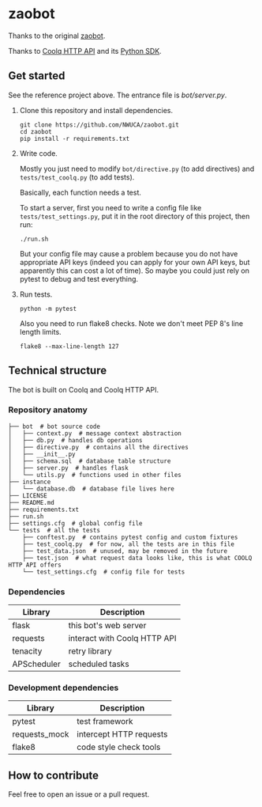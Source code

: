 # zaobot

Thanks to the original [zaobot](https://github.com/huiyiqun/zaobot).

Thanks to [Coolq HTTP API](https://github.com/richardchien/coolq-http-api) 
and its [Python SDK](https://github.com/cqmoe/python-cqhttp).

## Get started
See the reference project above.
The entrance file is *bot/server.py*.

1. Clone this repository and install dependencies.
    ```shell script
    git clone https://github.com/NWUCA/zaobot.git
    cd zaobot
    pip install -r requirements.txt
    ```
   
2. Write code.

    Mostly you just need to modify `bot/directive.py` (to add directives) and `tests/test_coolq.py` (to add tests).
    
    Basically, each function needs a test.
    
    To start a server, first you need to write a config file like `tests/test_settings.py`, put it in the root 
    directory of this project, then run:
    ```shell script
    ./run.sh
    ```
   But your config file may cause a problem because you do not have appropriate API keys (indeed you can apply
   for your own API keys, but apparently this can cost a lot of time). So maybe you could just rely on pytest
   to debug and test everything.
   
3. Run tests.
    ```shell script
    python -m pytest
    ```
    Also you need to run flake8 checks. Note we don't meet PEP 8's line length limits.
    ```shell script
    flake8 --max-line-length 127
    ```

## Technical structure
The bot is built on Coolq and Coolq HTTP API.

### Repository anatomy
```
├── bot  # bot source code
│   ├── context.py  # message context abstraction
│   ├── db.py  # handles db operations
│   ├── directive.py  # contains all the directives
│   ├── __init__.py
│   ├── schema.sql  # database table structure
│   ├── server.py  # handles flask
│   └── utils.py  # functions used in other files
├── instance
│   └── database.db  # database file lives here
├── LICENSE
├── README.md
├── requirements.txt
├── run.sh
├── settings.cfg  # global config file
└── tests  # all the tests
    ├── conftest.py  # contains pytest config and custom fixtures
    ├── test_coolq.py  # for now, all the tests are in this file
    ├── test_data.json  # unused, may be removed in the future
    ├── test.json  # what request data looks like, this is what COOLQ HTTP API offers
    └── test_settings.cfg  # config file for tests
```

### Dependencies
| Library | Description|
| ------- |  --------  |
|flask| this bot's web server|
|requests| interact with Coolq HTTP API|
|tenacity | retry library|
|APScheduler| scheduled tasks|

### Development dependencies
| Library | Description|
| ------- |  --------  |
|pytest| test framework|
|requests_mock| intercept HTTP requests|
|flake8| code style check tools|

## How to contribute
Feel free to open an issue or a pull request.
